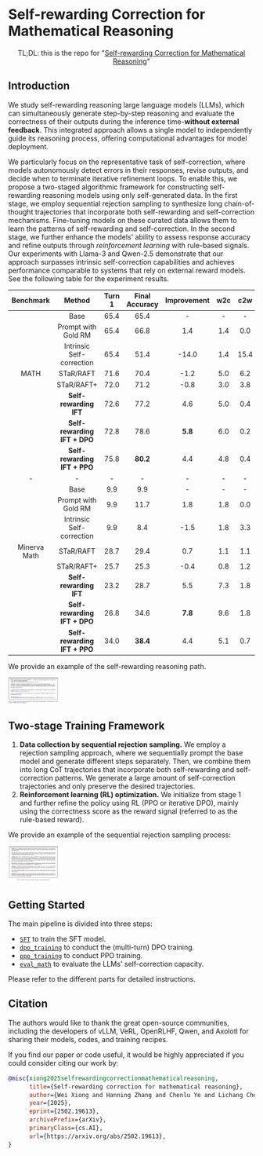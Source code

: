 # Self-rewarding Correction for Mathematical Reasoning
<p align="center">
TL;DL: this is the repo for "<a href="https://github.com/RLHFlow/Self-rewarding-reasoning-LLM" target="_blank">Self-rewarding Correction for Mathematical Reasoning</a>"
</p>

## Introduction

We study self-rewarding reasoning large language models (LLMs), which can simultaneously generate step-by-step reasoning and evaluate the correctness of their outputs during the inference time-**without external feedback**. This integrated approach allows a single model to independently guide its reasoning process, offering computational advantages for model deployment.

We particularly focus on the representative task of self-correction, where models autonomously detect errors in their responses, revise outputs, and decide when to terminate iterative refinement loops. To enable this, we propose a two-staged algorithmic framework for constructing self-rewarding reasoning models using only self-generated data. In the first stage, we employ sequential rejection sampling to synthesize long chain-of-thought trajectories that incorporate both self-rewarding and self-correction mechanisms. Fine-tuning models on these curated data allows them to learn the patterns of self-rewarding and self-correction. In the second stage, we further enhance the models' ability to assess response accuracy and refine outputs through *reinforcement learning* with rule-based signals. Our experiments with Llama-3 and Qwen-2.5 demonstrate that our approach surpasses intrinsic self-correction capabilities and achieves performance comparable to systems that rely on external reward models. See the following table for the experiment results.


| Benchmark | Method | Turn 1 | Final Accuracy | Improvement | w2c | c2w |  
|:--------:|:--------:|:--------:|:--------:|:--------:|:--------:|:--------:|
|    |  Base | 65.4 | 65.4  |  -  |    -  | -     | - |
|    |  Prompt with Gold RM| 65.4 | 66.8  |  1.4  |    1.4  | 0.0    | 
|    |  Intrinsic Self-correction | 65.4 | 51.4 |  -14.0  |    1.4  | 15.4   | 
|  MATH  |  STaR/RAFT | 71.6 | 70.4  |  -1.2  |    5.0  | 6.2     | 
|    |  STaR/RAFT+ | 72.0 | 71.2  |  -0.8  |    3.0  | 3.8     | 
|    |  **Self-rewarding IFT** | 72.6 | 77.2  |  4.6  |   5.0 | 0.4 | 
|    |  **Self-rewarding IFT + DPO** | 72.8 | 78.6|  **5.8** |   6.0 | 0.2  | 
|    |  **Self-rewarding IFT + PPO** | 75.8| **80.2**  |  4.4  |   4.8 | 0.4   | 
|  -  |  - | -| -  |  -  |   - | -  | 
|    |  Base | 9.9 | 9.9 |  -  |    -  | -     | - |
|    |  Prompt with Gold RM| 9.9 | 11.7  |  1.8  |    1.8  | 0.0    | 
|    |  Intrinsic Self-correction | 9.9 | 8.4 |  -1.5  |   1.8  | 3.3   | 
|  Minerva Math  |  STaR/RAFT | 28.7 | 29.4  |  0.7 |   1.1  | 1.1     | 
|    |  STaR/RAFT+ | 25.7| 25.3  |  -0.4  |    0.8 | 1.2     | 
|    |  **Self-rewarding IFT** | 23.2 | 28.7  |  5.5 |   7.3 | 1.8 | 
|    |  **Self-rewarding IFT + DPO** | 26.8 | 34.6| **7.8**|   9.6 | 1.8  | 
|    |  **Self-rewarding IFT + PPO** | 34.0| **38.4**  |  4.4  |   5.1 | 0.7   | 


We provide an example of the self-rewarding reasoning path.

<img src="./figs/self_rewarding_reasoning_path.png" alt="self_rewarding_reasoning_path" style="zoom: 10%;" />


## Two-stage Training Framework

1. **Data collection by sequential rejection sampling.** We employ a rejection sampling approach, where we sequentially prompt the base model and generate different steps separately. Then, we combine them into long CoT trajectories that incorporate both self-rewarding and self-correction patterns. We generate a large amount of self-correction trajectories and only preserve the desired trajectories.
2. **Reinforcement learning (RL) optimization.** We initialize from stage 1 and further refine the policy using RL (PPO or iterative DPO), mainly using the correctness score as the reward signal (referred to as the rule-based reward).

We provide an example of the sequential rejection sampling process:

<img src="./figs/seq_rs2.png" alt="seq_rs2" style="zoom: 10%;" />

## Getting Started

The main pipeline is divided into three steps:


- [`SFT`](./sft/) to train the SFT model.
- [`dpo_training`](./dpo_training/) to conduct the (multi-turn) DPO training.
- [`ppo_training`](./ppo_training/) to conduct PPO training.
- [`eval_math`](./eval_math/) to evaluate the LLMs' self-correction capacity.


Please refer to the different parts for detailed instructions.


## Citation

The authors would like to thank the great open-source communities, including the developers of vLLM, VeRL, OpenRLHF, Qwen, and Axolotl for sharing their models, codes, and training recipes. 

If you find our paper or code useful, it would be highly appreciated if you could consider citing our work by:

```bibtex
@misc{xiong2025selfrewardingcorrectionmathematicalreasoning,
      title={Self-rewarding correction for mathematical reasoning}, 
      author={Wei Xiong and Hanning Zhang and Chenlu Ye and Lichang Chen and Nan Jiang and Tong Zhang},
      year={2025},
      eprint={2502.19613},
      archivePrefix={arXiv},
      primaryClass={cs.AI},
      url={https://arxiv.org/abs/2502.19613}, 
}
